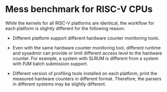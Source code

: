 # Mess benchmark for RISC-V CPUs 

While the kernels for all RISC-V platforms are identical, the workflow for each platform is slightly different for the following reason:

- Different platform support different hardware counter monitoring tools. 

- Even with the same hardware counter monitoring tool, different runtime and sysadmin can provide or limit different access level to the hardware counter. For example, a system with SLRUM is different from a system with PJM batch submission support.  

- Different version of profiling tools installed on each platform, print the measured hardware counters in different format. Therefore, the parsers in different systems may be slightly different.  
